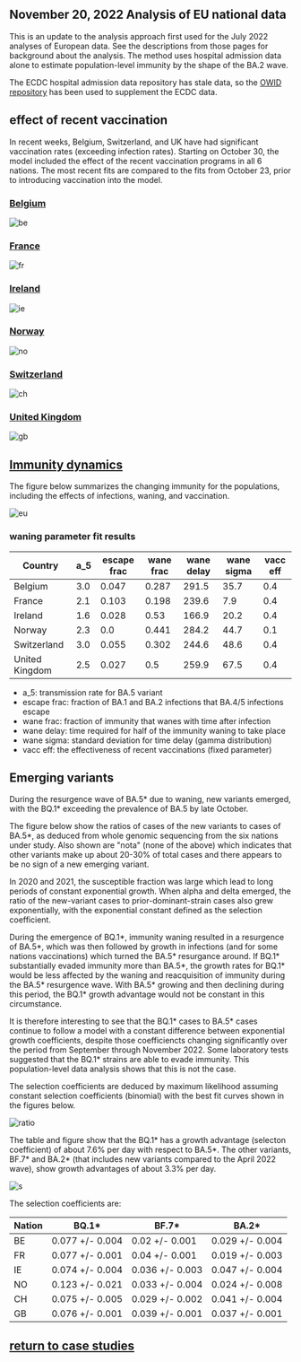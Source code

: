 ## November 20, 2022 Analysis of EU national data

This is an update to the analysis approach first used for the July 2022 analyses of European data.
See the descriptions from those pages for background about the analysis.
The method uses hospital admission data alone to estimate population-level immunity by the shape of the BA.2 wave.

The ECDC hospital admission data repository has stale data, so the
[OWID repository](https://github.com/owid/covid-19-data/blob/master/public/data/hospitalizations/covid-hospitalizations.csv) has been used to
supplement the ECDC data.

## effect of recent vaccination

In recent weeks, Belgium, Switzerland, and UK have had significant vaccination rates (exceeding infection rates).
Starting on October 30, the model included the effect of the recent vaccination programs in all 6 nations.
The most recent fits are compared to the fits from October 23, prior to introducing vaccination into the model.

### [Belgium](img/be_4_4_1120.pdf)

![be](img/be_4_4_1120.png)

### [France](img/fr_4_4_1120.pdf)

![fr](img/fr_4_4_1120.png)

### [Ireland](img/ie_4_4_1120.pdf)

![ie](img/ie_4_4_1120.png)

### [Norway](img/no_4_4_1120.pdf)

![no](img/no_4_4_1120.png)

### [Switzerland](img/ch_4_4_1120.pdf)

![ch](img/ch_4_4_1120.png)

### [United Kingdom](img/gb_4_4_1120.pdf)

![gb](img/gb_4_4_1120.png)

## [Immunity dynamics](img/eu_waning.pdf)

The figure below summarizes the changing immunity for the populations,
including the effects of infections, waning, and vaccination.

![eu](img/eu_waning.png)

### waning parameter fit results

Country| a_5 | escape frac | wane frac | wane delay | wane sigma | vacc eff
--|--|--|--|--|--|--
Belgium| 3.0 | 0.047 | 0.287 | 291.5 | 35.7 | 0.4 
France| 2.1 | 0.103 | 0.198 | 239.6 | 7.9 | 0.4 
Ireland| 1.6 | 0.028 | 0.53 | 166.9 | 20.2 | 0.4 
Norway| 2.3 | 0.0 | 0.441 | 284.2 | 44.7 | 0.1 
Switzerland| 3.0 | 0.055 | 0.302 | 244.6 | 48.6 | 0.4 
United Kingdom| 2.5 | 0.027 | 0.5 | 259.9 | 67.5 | 0.4

* a_5: transmission rate for BA.5 variant
* escape frac: fraction of BA.1 and BA.2 infections that BA.4/5 infections escape
* wane frac: fraction of immunity that wanes with time after infection
* wane delay: time required for half of the immunity waning to take place
* wane sigma: standard deviation for time delay (gamma distribution)
* vacc eff: the effectiveness of recent vaccinations (fixed parameter)

## Emerging variants

During the resurgence wave of BA.5* due to waning, new variants emerged, with the BQ.1* exceeding
the prevalence of BA.5 by late October.

The figure below show the ratios of cases of the new variants to cases of BA.5*, as deduced
from whole genomic sequencing from the six nations under study.
Also shown are "nota" (none of the above) which indicates that other variants make up about 20-30% of total cases
and there appears to be no sign of a new emerging variant.

In 2020 and 2021, the susceptible fraction was large which lead to long periods of constant exponential growth.
When alpha and delta emerged, the ratio of the new-variant cases to prior-dominant-strain cases also grew
exponentially, with the exponential constant defined as the selection coefficient.

During the emergence of BQ.1*, immunity waning resulted in a resurgence of BA.5*, which was then followed
by growth in infections (and for some nations vaccinations) which turned the BA.5* resurgance around.
If BQ.1* substantially evaded immunity more than BA.5*, the growth rates for BQ.1* would be less affected
by the waning and reacquisition of immunity during the BA.5* resurgence wave.
With BA.5* growing and then declining during this period, the BQ.1* growth advantage would not be constant
in this circumstance.

It is therefore interesting to see that the BQ.1* cases to BA.5* cases continue to follow a model with a constant
difference between exponential growth coefficients, despite those coefficiencts changing significantly over
the period from September through November 2022.
Some laboratory tests suggested that the BQ.1* strains are able to evade immunity.
This population-level data analysis shows that this is not the case.

The selection coefficients are deduced by maximum likelihood assuming constant selection coefficients
(binomial) with the best fit curves shown in the figures below.

![ratio](img/eu_variant_ratios_20221120.png)

The table and figure show that the BQ.1* has a growth advantage (selecton coefficient) of about 7.6% per day with respect to BA.5*.
The other variants, BF.7* and BA.2* (that includes new variants compared to the April 2022 wave), show growth advantages of about
3.3% per day.

![s](img/eu_selection_coefficients_20221120.png)

The selection coefficients are:

Nation | BQ.1* | BF.7* | BA.2*
--- | --- | --- | ---
BE | 0.077 +/- 0.004 | 0.02 +/- 0.001 | 0.029 +/- 0.004
FR | 0.077 +/- 0.001 | 0.04 +/- 0.001 | 0.019 +/- 0.003
IE | 0.074 +/- 0.004 | 0.036 +/- 0.003 | 0.047 +/- 0.004
NO | 0.123 +/- 0.021 | 0.033 +/- 0.004 | 0.024 +/- 0.008
CH | 0.075 +/- 0.005 | 0.029 +/- 0.002 | 0.041 +/- 0.004
GB | 0.076 +/- 0.001 | 0.039 +/- 0.001 | 0.037 +/- 0.001


## [return to case studies](../index.md)

